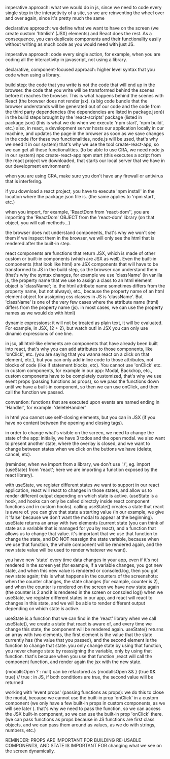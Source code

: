 imperative approach: what we would do in js, since we need to code every single step in the interactivity of a site, so we are reinventing the wheel over and over again, since it's pretty much the same

declarative approach: we define what we want to have on the screen (we create custom 'htmlish' (JSX) elements) and React does the rest. As a consequence, you can duplicate components and their functionality easily without writing as much code as you would need with just JS.

imperative approach: code every single action, for example, when you are coding all the interactivity in javascript, not using a library.

declarative, component-focused approach: higher level syntax that you code when using a library.

build step: the code that you write is not the code that will end up in the browser. the code that you write will be transformed behind the scenes before it reaches the browser. This is what happens behind the scenes with React (the browser does not render jsx). (a big code bundle that the browser understands will be generated out of our code and the code from the third party dependencies (the dependencies are listed in package.json)) in the build steps brought by the 'react-scripts' package (listed in package.json) (this is what we do when we execute 'npm start', 'npm build', etc.)
also, in react, a development server hosts our application locally in our machine, and updates the page in the browser as soon as we save changes in the code (for these two functionalities, node.js will be used, that's why we need it in our system)
that's why we use the tool create-react-app, so we can get all these functionalities. (to be able to use CRA, we need node.js in our system)
npx create-react-app <app-name>
npm start (this executes a script from the react project we downloaded, that starts our local server that we have in our development environment)

when you are using CRA, make sure you don't have any firewall or antivirus that is interfering.

if you download a react project, you have to execute 'npm install' in the location where the package.json file is. (the same applies to 'npm start', etc.)

when you import, for example, 'ReactDom from 'react-dom'', you are importing the 'ReactDom' OBJECT from the 'react-dom' library (on that object, you will call methods...)

the browser does not understand components, that's why we won't see them if we inspect them in the browser, we will only see the html that is rendered after the built-in step.

react components are functions that return JSX, which is made of other custom or built-in components (which are JSX as well). Even the built-in components (that look like html) are JSX components that will have to be transformed to JS in the build step, so the browser can understand them (that's why the syntax changes, for example we use 'className' (in vanilla js, the property name that we use to assign a class to an html element object is 'className'; ie. the html attribute name sometimes differs from the property name, but not always), etc., because the property name of an html element object for assigning css classes in JS is 'className'. But 'className' is one of the very few cases where the attribute name (html) differs from the property name (js). in most cases, we can use the property names as we would do with html)

dynamic expressions: it will not be treated as plain text, it will be evaluated. For example, in JSX, {2 + 2}, but watch out! in JSX you can only use dinamic expressions of one line.

in jsx, all html-like elements are components that have already been built into react, that's why you can add attributes to those components, like 'onClick', etc. (you are saying that you wanna react on a click on that element, etc.), but you can only add inline code to those attributes, not blocks of code (like if statement blocks, etc). You cannot use 'onClick' etc. in custom components, for example in our app: Modal, Backdrop, etc., custom components have to be completely customized, that's why we use event props (passing functions as props), so we pass the functions down until we have a built-in component, so then we can use onClick, and then call the function we passed.

convention: functions that are executed upon events are named ending in 'Handler', for example: 'deleteHandler'

in html you cannot use self-closing elements, but you can in JSX (if you have no content between the opening and closing tags).

in order to change what's visible on the screen, we need to change the state of the app: initially, we have 3 todos and the open modal. we also want to present another state, where the overlay is closed, and we want to change between states when we click on the buttons we have (delete, cancel, etc).

(reminder, when we import from a library, we don't use './', eg. import {useState} from 'react'; here we are importing a function exposed by the react library).

with useState, we register different states we want to support in our react application, react will react to changes in those states, and allow us to render different output depending on which state is active. (useState is a hook, and hooks can only be called directcly inside react component functions and in custom hooks). calling useState() creates a state that react is aware of. you can give that state a starting value (in our example, we give it 'false' because we don't want the modal to appear at the beginning). useState returns an array with two elements (current state (you can think of state as a variable that is managed for you by react), and a function that allows us to change that value. it's important that we use that function to change the state, and DO NOT reassign the state variable, because when we use that function, the whole component will be rendered again, and the new state value will be used to render whatever we want).

you have new 'state' every time data changes in your app, even if it's not rendered in the screen yet (for example, if a variable changes, you got new state, and when this new value is rendered or consoled.log, then you got new state again; this is what happens in the counters of the screenshots: when the counter changes, the state changes (for example, counter is 2), and when the counter is rendered on the screen we have new state again (the counter is 2 and it is rendered in the screen or consoled log))
when we useState, we register different states in our app, and react will react to changes in this state, and we will be able to render different output depending on which state is active.

useState is a function that we can find in the 'react' library
when we call useState(), we create a state that react is aware of, and every time we change this state, the component will be rendered again.
useState() returns an array with two elements, the first element is the value that the state currently has (the value that you passed), and the second element is the function to change that state. you only change state by using that function, you never change state by reassigning the variable, only by using that function. that's because when you use that function ,react will call the component function, and render again the jsx with the new state.

{modalIsOpen ? <Modal/> : null} can be refactored as {modalIsOpen && <Modal/>}
{true && true} // true : in JS, if both conditions are true, the second value will be returned

working with 'event props' (passing functions as props): we do this to close the modal, because we cannot use the built-in prop 'onClick' in a custom component (we only have a few built-in props in custom components, as we will see later ). that's why we need to pass the function, so we can access the JSX built-in component, so we can use the built-in prop 'onClick' there. (we can pass functions as props because in JS functions are first class objects, and we can pass them around as values, as we do with strings, numbers, etc.)

REMINDER: PROPS ARE IMPORTANT FOR BUILDING RE-USABLE COMPONENTS, AND STATE IS IMPORTANT FOR changing what we see on the screen dynamically.
